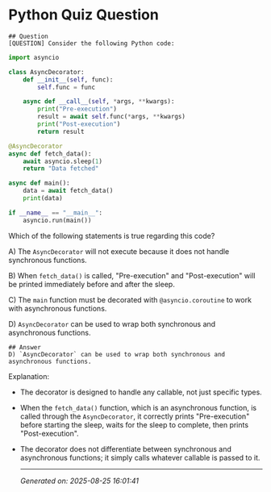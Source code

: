 # Python Quiz Question
    
    ## Question
    [QUESTION] Consider the following Python code:

```python
import asyncio

class AsyncDecorator:
    def __init__(self, func):
        self.func = func

    async def __call__(self, *args, **kwargs):
        print("Pre-execution")
        result = await self.func(*args, **kwargs)
        print("Post-execution")
        return result

@AsyncDecorator
async def fetch_data():
    await asyncio.sleep(1)
    return "Data fetched"

async def main():
    data = await fetch_data()
    print(data)

if __name__ == "__main__":
    asyncio.run(main())
```

Which of the following statements is true regarding this code?

A) The `AsyncDecorator` will not execute because it does not handle synchronous functions.

B) When `fetch_data()` is called, "Pre-execution" and "Post-execution" will be printed immediately before and after the sleep.

C) The `main` function must be decorated with `@asyncio.coroutine` to work with asynchronous functions.

D) `AsyncDecorator` can be used to wrap both synchronous and asynchronous functions.
    
    ## Answer
    D) `AsyncDecorator` can be used to wrap both synchronous and asynchronous functions.

Explanation:
- The decorator is designed to handle any callable, not just specific types. 
- When the `fetch_data()` function, which is an asynchronous function, is called through the `AsyncDecorator`, it correctly prints "Pre-execution" before starting the sleep, waits for the sleep to complete, then prints "Post-execution". 
- The decorator does not differentiate between synchronous and asynchronous functions; it simply calls whatever callable is passed to it.
    
    ---
    *Generated on: 2025-08-25 16:01:41*
    
